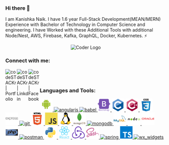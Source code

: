 ### Hi there 👋

I am Kanishka Naik. I have 1.6 year Full-Stack Development(MEAN/MERN) Experience with  Bachelor of Technology in Computer Science and engineering. I have Worked with these Additional Tools with additional Node/Nest, AWS, Firebase, Kafka, GraphQL, Docker, Kubernetes. ⚡ 

<p align="center">
<a  target="blank"><img src="https://user-images.githubusercontent.com/39029787/152688522-8eb6898e-63e3-476d-b902-9e65a65f359d.png" width="320" alt="Coder Logo" /></a>
</p>


<h3 align="left">Connect with me:</h3>


<a href="https://twitter.com/kanishk85020332" target="_blank">
  <img align="left" alt="codeSTACKr | Portfolio" width="36px" src="https://img.icons8.com/color/48/000000/twitter--v2.png" />
</a>

<a href="https://www.linkedin.com/in/kanishka-naik-6b5180191" target="_blank">
  <img align="left" alt="codeSTACKr | Linkdin" width="36px" src="https://img.icons8.com/fluent/48/000000/linkedin.png" />
</a>

<a href="https://www.facebook.com/kanishkabc.kanishk/" target="_blank">
  <img align="left" alt="codeSTACKr | Facebook" width="36px" src="https://img.icons8.com/fluent/48/000000/facebook-new.png" />
</a>

<!--

<a href="https://tarunaggarwal.tk" target="_blank">
    <img align="left" alt="codeSTACKr | Portfolio" width="36px" src="https://img.icons8.com/fluent/48/000000/portfolio.png" />
</a>
-->

<br /><br />

<h3 align="left">Languages and Tools:</h3>
<p align="left"> <a href="https://developer.android.com" target="_blank"> <img src="https://raw.githubusercontent.com/devicons/devicon/master/icons/android/android-original-wordmark.svg" alt="android" width="40" height="40"/> </a> <a href="https://angular.io" target="_blank"> <img src="https://user-images.githubusercontent.com/39029787/152689611-a0b1b574-b468-4e3c-b1c8-7467e004d35e.png" alt="angularjs" width="40" height="40"/> </a> <a href="https://babeljs.io/" target="_blank"> <img src="https://www.vectorlogo.zone/logos/babeljs/babeljs-icon.svg" alt="babel" width="40" height="40"/> </a> <a href="https://getbootstrap.com" target="_blank"> <img src="https://raw.githubusercontent.com/devicons/devicon/master/icons/bootstrap/bootstrap-plain-wordmark.svg" alt="bootstrap" width="40" height="40"/> </a> <a href="https://www.cprogramming.com/" target="_blank"> <img src="https://raw.githubusercontent.com/devicons/devicon/master/icons/c/c-original.svg" alt="c" width="40" height="40"/> </a> <a href="https://www.w3schools.com/cpp/" target="_blank"> <img src="https://raw.githubusercontent.com/devicons/devicon/master/icons/cplusplus/cplusplus-original.svg" alt="cplusplus" width="40" height="40"/> </a> <a href="https://www.w3schools.com/css/" target="_blank"> <img src="https://raw.githubusercontent.com/devicons/devicon/master/icons/css3/css3-original-wordmark.svg" alt="css3" width="40" height="40"/> </a>   <a href="https://expressjs.com" target="_blank"> <img src="https://raw.githubusercontent.com/devicons/devicon/master/icons/express/express-original-wordmark.svg" alt="express" width="40" height="40"/> </a>  <a href="https://git-scm.com/" target="_blank"> <img src="https://www.vectorlogo.zone/logos/git-scm/git-scm-icon.svg" alt="git" width="40" height="40"/> </a> <a href="https://www.w3.org/html/" target="_blank"> <img src="https://raw.githubusercontent.com/devicons/devicon/master/icons/html5/html5-original-wordmark.svg" alt="html5" width="40" height="40"/> </a>  <a href="https://developer.mozilla.org/en-US/docs/Web/JavaScript" target="_blank"> <img src="https://raw.githubusercontent.com/devicons/devicon/master/icons/javascript/javascript-original.svg" alt="javascript" width="40" height="40"/> </a> <a href="https://www.linux.org/" target="_blank"> <img src="https://raw.githubusercontent.com/devicons/devicon/master/icons/linux/linux-original.svg" alt="linux" width="40" height="40"/> </a> <a href="https://www.mongodb.com/" target="_blank"> <img src="https://raw.githubusercontent.com/devicons/devicon/master/icons/mongodb/mongodb-original-wordmark.svg" alt="mongodb" width="40" height="40"/> </a> <a href="https://www.mongodb.com/" target="_blank"> <img src="https://user-images.githubusercontent.com/39029787/152689867-e02f9bd5-e9ed-4536-b4e2-05ccdacce3ce.png" alt="mongodb" width="40" height="40"/> </a>  <a href="https://www.mysql.com/" target="_blank"> <img src="https://raw.githubusercontent.com/devicons/devicon/master/icons/mysql/mysql-original-wordmark.svg" alt="mysql" width="40" height="40"/> </a> <a href="https://nodejs.org" target="_blank"> <img src="https://raw.githubusercontent.com/devicons/devicon/master/icons/nodejs/nodejs-original-wordmark.svg" alt="nodejs" width="40" height="40"/> </a> <a href="https://www.oracle.com/" target="_blank"> <img src="https://raw.githubusercontent.com/devicons/devicon/master/icons/oracle/oracle-original.svg" alt="oracle" width="40" height="40"/> </a> <a href="https://www.php.net" target="_blank"> <img src="https://raw.githubusercontent.com/devicons/devicon/master/icons/php/php-original.svg" alt="php" width="40" height="40"/> </a> <a href="https://postman.com" target="_blank"> <img src="https://www.vectorlogo.zone/logos/getpostman/getpostman-icon.svg" alt="postman" width="40" height="40"/> </a> <a href="https://www.python.org" target="_blank"> <img src="https://raw.githubusercontent.com/devicons/devicon/master/icons/python/python-original.svg" alt="python" width="40" height="40"/> </a> <a href="https://reactjs.org/" target="_blank"> <img src="https://raw.githubusercontent.com/devicons/devicon/master/icons/react/react-original-wordmark.svg" alt="react" width="40" height="40"/> </a> <a href="https://redux.js.org" target="_blank"> <img src="https://raw.githubusercontent.com/devicons/devicon/master/icons/redux/redux-original.svg" alt="redux" width="40" height="40"/> </a> <a href="https://sass-lang.com" target="_blank"> <img src="https://raw.githubusercontent.com/devicons/devicon/master/icons/sass/sass-original.svg" alt="sass" width="40" height="40"/> </a> <a href="https://spring.io/" target="_blank"> <img src="https://www.vectorlogo.zone/logos/springio/springio-icon.svg" alt="spring" width="40" height="40"/> </a> <a href="https://www.typescriptlang.org/" target="_blank"> <img src="https://raw.githubusercontent.com/devicons/devicon/master/icons/typescript/typescript-original.svg" alt="typescript" width="40" height="40"/> </a> <a href="https://www.wxwidgets.org/" target="_blank"> <img src="https://upload.wikimedia.org/wikipedia/commons/b/bb/WxWidgets.svg" alt="wx_widgets" width="40" height="40"/> </a> </p>



<!--
**iamkanishka/iamkanishka** is a ✨ _special_ ✨ repository because its `README.md` (this file) appears on your GitHub profile.

I am Kanishka Naik. I have strong media and communication professional with a Master in computer Application focused in Computer Science and engineering. I am an experienced developer skilled in C++, Java, Full Stack Development, MERN, Javascript and its frameworks. My activities are much beyond my stream of education. ⚡ I am involved in a lot of organizational works in college related to clubs, hackathons, fests and workshops and helped in building many communities from scratch.

Full Stack Developer with 6+ years of hands-on experience designing, developing, and implementing applications and solutions using a range of technologies and programming languages.Seeking to leverage broad development experience and hands-on technical expertise in a challenging role as a Full-stack Developer.

Here are some ideas to get you started:

- 🔭 I’m currently working on ...
- 🌱 I’m currently learning ...
- 👯 I’m looking to collaborate on ...
- 🤔 I’m looking for help with ...
- 💬 Ask me about ...
- 📫 How to reach me: ...
- 😄 Pronouns: ...
- ⚡ Fun fact: ...
-->
